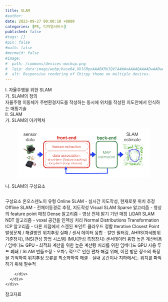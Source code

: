 ```yaml
---
title: SLAM
#author: 
date: 2023-09-27 00:00:10 +0800
categories: [PE, 디지털서비스]
published: false
#tags: []
#pin: false
#math: false
#mermaid: false
#image:
#  path: /commons/devices-mockup.png
#  lqip: data:image/webp;base64,UklGRpoAAABXRUJQVlA4WAoAAAAQAAAADwAABwAAQUxQSDIAAAARL0AmbZurmr57yyIiqE8oiG0bejIYEQTgqiDA9vqnsUSI6H+oAERp2HZ65qP/VIAWAFZQOCBCAAAA8AEAnQEqEAAIAAVAfCWkAALp8sF8rgRgAP7o9FDvMCkMde9PK7euH5M1m6VWoDXf2FkP3BqV0ZYbO6NA/VFIAAAA
#  alt: Responsive rendering of Chirpy theme on multiple devices.
---
```


<div class="post-wrap">
  <div class="para">
    <div class="para-title">
      I. 자율주행을 위한 SLAM
    </div>
    <div class="para-cntnt">
      <div class="para">
        <div class="para-title">
          가. SLAM의 정의
        </div>
        <div class="para-cntnt">
            자율주행 이동체가 주변환경지도를 작성하는 동시에 위치를 작성된 지도안에서 인식하는 매핑기술
        </div>
      </div>
    </div>
  </div>
  
  <div class="para">
    <div class="para-title">
      II. SLAM
    </div>
    <div class="para-cntnt">
      <div class="para">
        <div class="para-title">
          가. SLAM의 아키텍처
        </div>
        <div class="para-cntnt">
          <figure class="post-figure">
            <img src="/assets/img/posts/SLAM.png" alt="SLAM">
<!--            <figcaption>Source: Unveiling the Metaverse: Exploring Emerging Trends, Multifaceted Perspectives, and Future Challenges</figcaption>-->
          </figure>
        </div>
      </div>
      <div class="para">
        <div class="para-title">
          나. SLAM의 구성요소
        </div>
        <div class="para-cntnt">
          <table class="post-table">
          </table>
          구성요소 온오스덴노이
  유형
    Online SLAM - 실시간 지도작성, 현재로봇 위치 추정
    Offline SLAM - 전체이동경로 추정, 지도작성
  Visual SLAM 
    Sparse 알고리즘 - 영상의 feature point 매칭
    Dense 알고리즘 - 영상 전체 밝기 기반 매칭
  LiDAR SLAM 
    NDT 알고리즘 - voxel 공간을 인덱싱 처리 Normal Distributions Transformation
    ICP 알고리즘 - 다른 지점에서 스캔된 포인트 클라우드 정합 Iterative Closest Point
발생문제 / 해결방안
  위치추정 실패 / 센서 데이터 융합 - 칼만 필터링, AHRS(자세방위기준장치), INS(관성 항법 시스템) IMU(관성 측정장치) 센서데이터 융합 
  높은 계산비용 / 임베디드 GPU - 최적화 계산을 위한 높은 계산량 처리를 위한 임베디드 GPU 사용
  루프 폐쇄 / SLAM 번들조정 - 오차누적으로 인한 편차 해결 위해, 이전 방문 장소의 특징을 기억하여 위치추정 오류를 최소화하여 해결 
- 실내 공간이나 지하에서는 위치를 파악하기 위해 필수적

        </div>
      </div>
    </div>
  </div>

  <div class="refr-wrap">
    <div class="refr-title">
        참고자료
    </div>
    <ol class="refr-list">
    <!--    <li>(나현식, 최대선) <a target="_blank" href="https://scienceon.kisti.re.kr/commons/util/originalView.do?cn=JAKO202225948430499&oCn=JAKO202225948430499&dbt=JAKO&journal=NJOU00291864">메타버스 보안 위협 요소 및 대응 방안 검토</a></li>-->
    <!--    <li>(M. Uddin, S. Manickam, H. Ullah, M. Obaidat and A. Dandoush) <a target="_blank" href="https://ieeexplore.ieee.org/abstract/document/10138386">Unveiling the Metaverse: Exploring Emerging Trends, Multifaceted Perspectives, and Future Challenges</a></li>-->
    </ol>
  </div>
</div>
